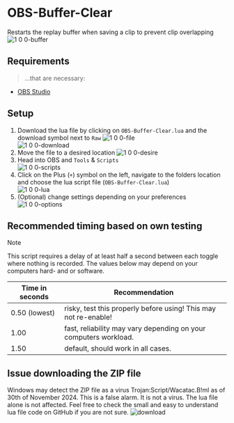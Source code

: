 # OBS-Buffer-Clear

Restarts the replay buffer when saving a clip to prevent clip overlapping
![1 0 0-buffer](https://github.com/user-attachments/assets/aa9c3275-b730-4634-951e-40414e9b3459)

## Requirements

> ...that are necessary:
- [OBS Studio](https://obsproject.com/de/download)

## Setup

1. Download the lua file by clicking on `OBS-Buffer-Clear.lua` and the download symbol next to `Raw`
![1 0 0-file](https://github.com/user-attachments/assets/26a80734-4de7-478e-8735-6aa2038b2939)\
![1 0 0-download](https://github.com/user-attachments/assets/58cdfbe9-d311-4d14-a155-26d06fe2031c)
2. Move the file to a desired location
![1 0 0-desire](https://github.com/user-attachments/assets/81693987-c5ac-40ad-900d-92ff84ed32c8)
3. Head into OBS and `Tools` & `Scripts`\
![1 0 0-scripts](https://github.com/user-attachments/assets/07f5feba-54df-4d7a-a0a5-3409582e9c39)
4. Click on the Plus (`+`) symbol on the left, navigate to the folders location and choose the lua script file (`OBS-Buffer-Clear.lua`)\
![1 0 0-lua](https://github.com/user-attachments/assets/b49e911a-dda4-4077-b385-14d321e2f772)
5. (Optional) change settings depending on your preferences\
![1 0 0-options](https://github.com/user-attachments/assets/ff6ee01c-d4d2-48a5-bfda-4b1442c7baa0)

## Recommended timing based on own testing

> [!Note]
> This script requires a delay of at least half a second between each toggle where nothing is recorded.
> The values below may depend on your computers hard- and or software.

| Time in seconds | Recommendation |
| --- | --- |
| 0.50 (lowest) | risky, test this properly before using! This may not re-enable! |
| 1.00 | fast, reliability may vary depending on your computers workload. |
| 1.50 | default, should work in all cases. |

## Issue downloading the ZIP file

Windows may detect the ZIP file as a virus Trojan:Script/Wacatac.B!ml as of 30th of November 2024. This is a false alarm. It is not a virus.
The lua file alone is not affected. Feel free to check the small and easy to understand lua file code on GitHub if you are not sure.
![download](https://github.com/user-attachments/assets/d2e5ab6b-67db-41b9-9a76-d833f3825e4a)